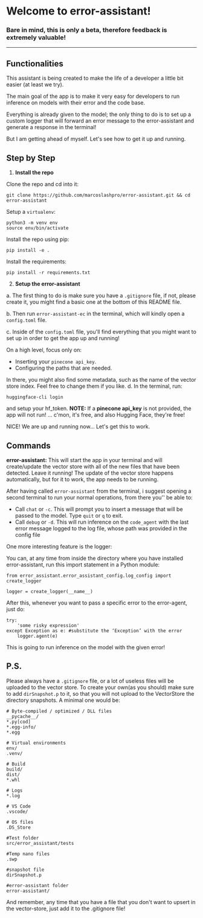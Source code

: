 # Welcome to error-assistant!

### Bare in mind, this is only a beta, therefore feedback is extremely valuable!

---

## **Functionalities**

This assistant is being created to make the life of a developer a little bit easier (at least we try).

The main goal of the app is to make it very easy for developers to run inference on models with their error and the code base.

Everything is already given to the model; the only thing to do is to set up a custom logger that will forward an error message to the error-assistant and generate a response in the terminal!

But I am getting ahead of myself. Let's see how to get it up and running.

## **Step by Step**

1. **Install the repo**
   
Clone the repo and cd into it:
```
git clone https://github.com/marcoslashpro/error-assistant.git && cd error-assistant
```

Setup a `virtualenv`:
```
python3 -m venv env
source env/bin/activate
```

Install the repo using pip:
```
pip install -e .
```

Install the requirements:
```
pip install -r requirements.txt
```

2. **Setup the error-assistant**
   
a. The first thing to do is make sure you have a `.gitignore` file, if not, please create it, you might find a basic one at the bottom of this README file.

b. Then run `error-assistant-ec` in the terminal, which will kindly open a `config.toml` file.

c. Inside of the `config.toml` file, you'll find everything that you might want to set up in order to get the app up and running!

On a high level, focus only on:
- Inserting your `pinecone api_key`.
- Configuring the paths that are needed.

In there, you might also find some metadata, such as the name of the vector store index. Feel free to change them if you like.
d. In the terminal, run:
```
huggingface-cli login
```
and setup your hf_token.
**NOTE:** If a **pinecone api_key** is not provided, the app will not run! ... c'mon, it's free, and also Hugging Face, they're free!

NICE! We are up and running now... Let's get this to work.

## **Commands**

**error-assistant:**
This will start the app in your terminal and will create/update the vector store with all of the new files that have been detected. Leave it running! The update of the vector store happens automatically, but for it to work, the app needs to be running.

After having called `error-assistant` from the terminal, i suggest opening a second terminal to run your normal operations, from there you'' be able to:

- Call `chat` or `-c`. This will prompt you to insert a message that will be passed to the model. Type `quit` or `q` to exit.
- Call `debug` or `-d`. This will run inference on the `code_agent` with the last error message logged to the log file, whose path was provided in the config file

One more interesting feature is the logger:

You can, at any time from inside the directory where you have installed error-assistant, run this import statement in a Python module:
```
from error_assistant.error_assistant_config.log_config import create_logger

logger = create_logger(__name__)
```
After this, whenever you want to pass a specific error to the error-agent, just do:
```
try:
    'some risky expression'
except Exception as e: #substitute the ‘Exception’ with the error
    logger.agent(e)
```
This is going to run inference on the model with the given error!

## P.S.
Please always have a `.gitignore` file, or a lot of useless files will be uploaded to the vector store. 
To create your own(as you should) make sure to add `dirSnapshot.p` to it, so that you will not upload to the VectorStore the directory snapshots.
A minimal one would be:

```
# Byte-compiled / optimized / DLL files
__pycache__/
*.py[cod]
*.egg-info/
*.egg

# Virtual environments
env/
.venv/

# Build
build/
dist/
*.whl

# Logs
*.log

# VS Code
.vscode/

# OS files
.DS_Store

#Test folder
src/error_assistant/tests

#Temp nano files
.swp

#snapshot file
dirSnapshot.p

#error-assistant folder
error-assistant/
```

And remember, any time that you have a file that you don't want to upsert in the vector-store, just add it to the .gitignore file!
